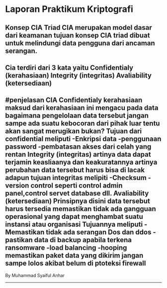 # Laporan Praktikum Kriptografi
Konsep CIA Triad 
CIA merupakan model dasar dari keamanan tujuan konsep CIA triad dibuat untuk melindungi data pengguna dari ancaman serangan.
-----------------------------------
Cia terdiri dari 3 kata yaitu Confidentialy (kerahasiaan)
Integrity  (integritas)
Avaliability (ketersediaan)
-----------------------------------
#penjelasan CIA 
Confidentialy kerahasiaan maksud dari kerahasiaan ini mengacu pada data bagaimana pengelolaan data tersebut jangan sampe ada suatu kebocoran dari pihak luar tentu akan sangat merugikan bukan? Tujuan dari confidential meliputi
-Enkripsi data
-penggunaan password
-pembatasan akses dari celah yang rentan
Integrity (integritas)
artinya data dapat terjamin keasliaanya dan keakuratannya artinya perubahan data tersebut harus bisa di lacak adapun tujuan integritas melipiti
-Checksum
-version control seperti control admin panel,control servet database dll.
Avaliability (ketersediaan)
Prinsipnya disini data tersebut harus tersedia memastikan tidak ada gangguan operasional yang dapat menghambat suatu instansi atau organisasi Tujuannya meliputi
-Memastikan tidak ada serangan Dos dan ddos
-pastikan data di backup apabila terkena ransomware
-load balancing
-hooping memastikan paket data yang dikirim jangan sampe lolos akibat belum di ptoteksi firewall
---------------------------------------
By Muhammad Syaiful Anhar

---


